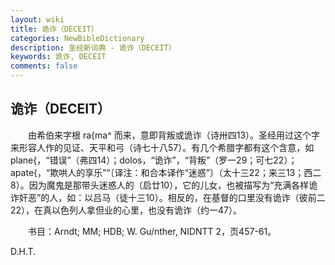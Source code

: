 ```yaml
---
layout: wiki
title: 诡诈（DECEIT）
categories: NewBibleDictionary
description: 圣经新词典 - 诡诈（DECEIT）
keywords: 诡诈, DECEIT
comments: false
---
```


## 诡诈（DECEIT）

　　由希伯来字根 ra{ma^ 而来，意即背叛或诡诈（诗卅四13）。圣经用过这个字来形容人作的见证、天平和弓（诗七十八57）。有几个希腊字都有这个含意，如 plane{，“错误”（弗四14）；dolos，“诡诈”，“背叛”（罗一29；可七22）；apate{，“欺哄人的享乐”“〔译注：和合本译作“迷惑”〕（太十三22；来三13；西二8）。因为魔鬼是那带头迷惑人的（启廿10），它的儿女，也被描写为“充满各样诡诈奸恶”的人，如：以吕马（徒十三10）。相反的，在基督的口里没有诡诈（彼前二22），在真以色列人拿但业的心里，也没有诡诈（约一47）。

　　书目：Arndt; MM; HDB; W. Gu/nther, NIDNTT 2，页457-61。

D.H.T.








